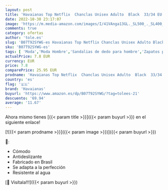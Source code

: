 ```yaml
---
layout: post
title: 'Havaianas Top Netflix  Chanclas Unisex Adulto  Black  33/34 EU'
date: 2022-10-30 23:17:07
image: 'https://m.media-amazon.com/images/I/41VAnga13GL._SL500_._SL400_.jpg'
comments: true
category: ofertas
author: 'tole.es'
slug: 'B07T92SYWG-es Havaianas Top Netflix Chanclas Unisex Adulto Black 33/34 EU'
sku: 'B07T92SYWG-es'
tags: [ 'Moda','Moda Hombre','Sandalias de dedo para hombre','Zapatos para hombre','chanclas','havaianas','🇪🇸', ]
actualPrice: 7.8 EUR
currency: EUR
price: 7.8
comparePrice: 25.95 EUR
prodname: 'Havaianas Top Netflix  Chanclas Unisex Adulto  Black  33/34 EU'
country: 'es'
flag: '🇪🇸'
brand: 'Havaianas'
buyurl: 'https://www.amazon.es/dp/B07T92SYWG/?tag=tolees-21'
descuento: '69.94'
average: '11.67'
---
```


Ahora mismo tienes [{{< param title >}}]({{< param buyurl >}}) en el siguiente enlace!

[![{{< param prodname >}}]({{< param image >}})]({{< param buyurl >}})

🔎:

- Cómodo
- Antideslizante
- Fabricado en Brasil
- Se adapta a la perfección
- Resistente al agua

[🛒 Visítala!!!]({{< param buyurl >}})
